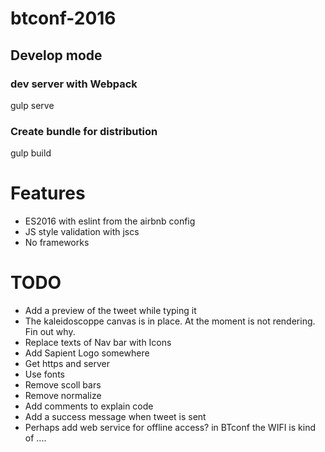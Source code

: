 # btconf-2016

## Develop mode

### dev server with Webpack
gulp serve

### Create bundle for distribution
gulp build

# Features

* ES2016 with eslint from the airbnb config
* JS style validation with jscs
* No frameworks


# TODO
- Add a preview of the tweet while typing it
- The kaleidoscoppe canvas is in place. At the moment is not rendering. Fin out why.
- Replace texts of Nav bar with Icons
- Add Sapient Logo somewhere
- Get https and server
- Use fonts
- Remove scoll bars
- Remove normalize
- Add comments to explain code
- Add a success message when tweet is sent
- Perhaps add web service for offline access? in BTconf the WIFI is kind of ....
